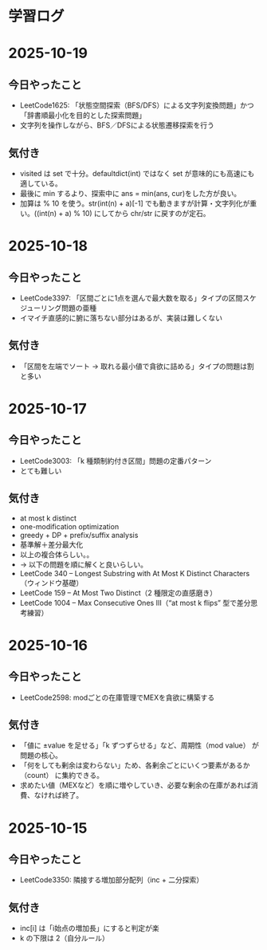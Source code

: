 # 学習ログ
# 2025-10-19
## 今日やったこと
- LeetCode1625: 「状態空間探索（BFS/DFS）による文字列変換問題」かつ「辞書順最小化を目的とした探索問題」
- 文字列を操作しながら、BFS／DFSによる状態遷移探索を行う
## 気付き
- visited は set で十分。defaultdict(int) ではなく set が意味的にも高速にも適している。
- 最後に min するより、探索中に ans = min(ans, cur)をした方が良い。
- 加算は % 10 を使う。str(int(n) + a)[-1] でも動きますが計算・文字列化が重い。((int(n) + a) % 10) にしてから chr/str に戻すのが定石。


# 2025-10-18
## 今日やったこと
- LeetCode3397: 「区間ごとに1点を選んで最大数を取る」タイプの区間スケジューリング問題の亜種
- イマイチ直感的に腑に落ちない部分はあるが、実装は難しくない
## 気付き
- 「区間を左端でソート → 取れる最小値で貪欲に詰める」タイプの問題は割と多い

# 2025-10-17
## 今日やったこと
- LeetCode3003: 「k 種類制約付き区間」問題の定番パターン
- とても難しい
## 気付き
- at most k distinct
- one-modification optimization
- greedy + DP + prefix/suffix analysis
- 基準解＋差分最大化
- 以上の複合体らしい。。
- → 以下の問題を順に解くと良いらしい。
- LeetCode 340 – Longest Substring with At Most K Distinct Characters（ウィンドウ基礎）
- LeetCode 159 – At Most Two Distinct（2 種限定の直感磨き）
- LeetCode 1004 – Max Consecutive Ones III（“at most k flips” 型で差分思考練習）

# 2025-10-16
## 今日やったこと
- LeetCode2598: modごとの在庫管理でMEXを貪欲に構築する
## 気付き
- 「値に ±value を足せる」「k ずつずらせる」など、周期性（mod value） が問題の核心。
- 「何をしても剰余は変わらない」ため、各剰余ごとにいくつ要素があるか（count） に集約できる。
- 求めたい値（MEXなど）を順に増やしていき、必要な剰余の在庫があれば消費、なければ終了。

# 2025-10-15
## 今日やったこと
- LeetCode3350: 隣接する増加部分配列（inc + 二分探索）

## 気付き
- inc[i] は「i始点の増加長」にすると判定が楽
- k の下限は 2（自分ルール）
